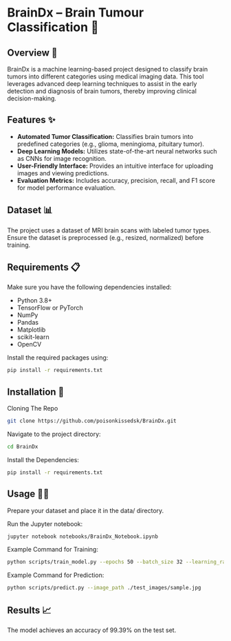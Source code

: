 # BrainDx – Brain Tumour Classification 🧠

## Overview 📖
BrainDx is a machine learning-based project designed to classify brain tumors into different categories using medical imaging data. This tool leverages advanced deep learning techniques to assist in the early detection and diagnosis of brain tumors, thereby improving clinical decision-making.

## Features ✨
- **Automated Tumor Classification:** Classifies brain tumors into predefined categories (e.g., glioma, meningioma, pituitary tumor).
- **Deep Learning Models:** Utilizes state-of-the-art neural networks such as CNNs for image recognition.
- **User-Friendly Interface:** Provides an intuitive interface for uploading images and viewing predictions.
- **Evaluation Metrics:** Includes accuracy, precision, recall, and F1 score for model performance evaluation.

## Dataset 📊
The project uses a dataset of MRI brain scans with labeled tumor types. Ensure the dataset is preprocessed (e.g., resized, normalized) before training.

## Requirements 📋
Make sure you have the following dependencies installed:
- Python 3.8+
- TensorFlow or PyTorch
- NumPy
- Pandas
- Matplotlib
- scikit-learn
- OpenCV

Install the required packages using:
```bash
pip install -r requirements.txt
```

## Installation 🚀

Cloning The Repo
```bash
git clone https://github.com/poisonkissedsk/BrainDx.git
```

Navigate to the project directory:
```bash
cd BrainDx
```

Install the Dependencies:
```bash
pip install -r requirements.txt
```

## Usage 🏃‍♂️
Prepare your dataset and place it in the data/ directory.

Run the Jupyter notebook:
```bash
jupyter notebook notebooks/BrainDx_Notebook.ipynb
```

Example Command for Training:
```bash
python scripts/train_model.py --epochs 50 --batch_size 32 --learning_rate 0.001
```

Example Command for Prediction:
```bash
python scripts/predict.py --image_path ./test_images/sample.jpg
```

## Results 📈
The model achieves an accuracy of 99.39% on the test set.


